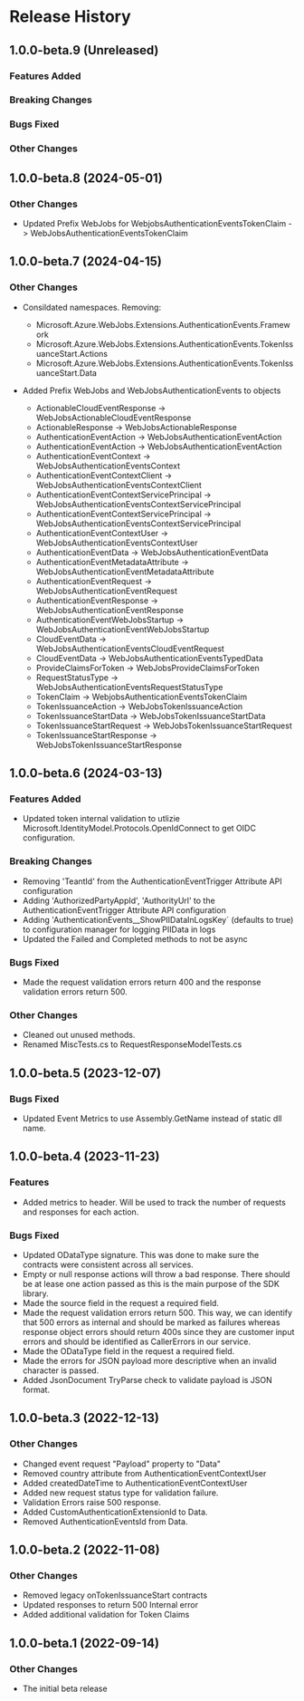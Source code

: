 # Release History

## 1.0.0-beta.9 (Unreleased)

### Features Added

### Breaking Changes

### Bugs Fixed

### Other Changes

## 1.0.0-beta.8 (2024-05-01)

### Other Changes
- Updated Prefix WebJobs for WebjobsAuthenticationEventsTokenClaim -> WebJobsAuthenticationEventsTokenClaim

## 1.0.0-beta.7 (2024-04-15)

### Other Changes
- Consildated namespaces. Removing:
	- Microsoft.Azure.WebJobs.Extensions.AuthenticationEvents.Framework
	- Microsoft.Azure.WebJobs.Extensions.AuthenticationEvents.TokenIssuanceStart.Actions
	- Microsoft.Azure.WebJobs.Extensions.AuthenticationEvents.TokenIssuanceStart.Data

- Added Prefix WebJobs and WebJobsAuthenticationEvents to objects
	- ActionableCloudEventResponse -> WebJobsActionableCloudEventResponse
	- ActionableResponse -> WebJobsActionableResponse
	- AuthenticationEventAction -> WebJobsAuthenticationEventAction
	- AuthenticationEventAction -> WebJobsAuthenticationEventAction
	- AuthenticationEventContext -> WebJobsAuthenticationEventsContext
	- AuthenticationEventContextClient -> WebJobsAuthenticationEventsContextClient
	- AuthenticationEventContextServicePrincipal -> WebJobsAuthenticationEventsContextServicePrincipal
	- AuthenticationEventContextServicePrincipal -> WebJobsAuthenticationEventsContextServicePrincipal
	- AuthenticationEventContextUser -> WebJobsAuthenticationEventsContextUser
	- AuthenticationEventData -> WebJobsAuthenticationEventData
	- AuthenticationEventMetadataAttribute -> WebJobsAuthenticationEventMetadataAttribute
	- AuthenticationEventRequest -> WebJobsAuthenticationEventRequest
	- AuthenticationEventResponse -> WebJobsAuthenticationEventResponse
	- AuthenticationEventWebJobsStartup  -> WebJobsAuthenticationEventWebJobsStartup
	- CloudEventData -> WebJobsAuthenticationEventsCloudEventRequest
	- CloudEventData -> WebJobsAuthenticationEventsTypedData
	- ProvideClaimsForToken -> WebJobsProvideClaimsForToken
	- RequestStatusType -> WebJobsAuthenticationEventsRequestStatusType
	- TokenClaim -> WebjobsAuthenticationEventsTokenClaim
	- TokenIssuanceAction -> WebJobsTokenIssuanceAction
	- TokenIssuanceStartData -> WebJobsTokenIssuanceStartData
	- TokenIssuanceStartRequest -> WebJobsTokenIssuanceStartRequest
	- TokenIssuanceStartResponse -> WebJobsTokenIssuanceStartResponse

## 1.0.0-beta.6 (2024-03-13)

### Features Added

- Updated token internal validation to utlizie Microsoft.IdentityModel.Protocols.OpenIdConnect to get OIDC configuration.

### Breaking Changes

- Removing 'TeantId' from the AuthenticationEventTrigger Attribute API configuration
- Adding 'AuthorizedPartyAppId', 'AuthorityUrl' to the AuthenticationEventTrigger Attribute API configuration
- Adding 'AuthenticationEvents__ShowPIIDataInLogsKey` (defaults to true) to configuration manager for logging PIIData in logs
- Updated the Failed and Completed methods to not be async

### Bugs Fixed

- Made the request validation errors return 400 and the response validation errors return 500.

### Other Changes

- Cleaned out unused methods.
- Renamed MiscTests.cs to RequestResponseModelTests.cs

## 1.0.0-beta.5 (2023-12-07)

### Bugs Fixed

- Updated Event Metrics to use Assembly.GetName instead of static dll name.

## 1.0.0-beta.4 (2023-11-23)

### Features

- Added metrics to header. Will be used to track the number of requests and responses for each action.

### Bugs Fixed

- Updated ODataType signature. This was done to make sure the contracts were consistent across all services.
- Empty or null response actions will throw a bad response. There should be at lease one action passed as this is the main purpose of the SDK library. 
- Made the source field in the request a required field. 
- Made the request validation errors return 500. This way, we can identify that 500 errors as internal and should be marked as failures whereas response object errors should return 400s since they are customer input errors and should be identified as CallerErrors in our service.
- Made the ODataType field in the request a required field.
- Made the errors for JSON payload more descriptive when an invalid character is passed.
- Added JsonDocument TryParse check to validate payload is JSON format.

## 1.0.0-beta.3 (2022-12-13)

### Other Changes

- Changed event request "Payload" property to "Data"
- Removed country attribute from AuthenticationEventContextUser
- Added createdDateTime to AuthenticationEventContextUser
- Added new request status type for validation failure.
- Validation Errors raise 500 response.
- Added CustomAuthenticationExtensionId to Data.
- Removed AuthenticationEventsId from Data.

## 1.0.0-beta.2 (2022-11-08)

### Other Changes

- Removed legacy onTokenIssuanceStart contracts
- Updated responses to return 500 Internal error
- Added additional validation for Token Claims

## 1.0.0-beta.1 (2022-09-14)

### Other Changes

- The initial beta release
